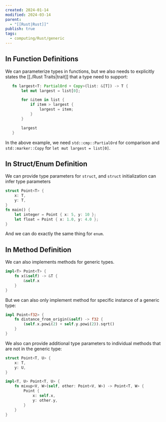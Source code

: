 ```yaml
---
created: 2024-01-14
modified: 2024-03-14
parent:
  - "[[Rust|Rust]]"
publish: true
tags:
  - computing/Rust/generic
---
```

## In Function Definitions
We can parameterize types in functions, but we also needs to explicitly states the [[./Rust Traits|trait]] that a type need to support:

```rust
   fn largest<T: PartialOrd + Copy>(list: &[T]) -> T {
       let mut largest = list[0];

       for &item in list {
           if item > largest {
               largest = item;
           }
       }

       largest
   }
```

In the above example, we need `std::cmp::PartialOrd` for comparison and `std::marker::Copy` for `let mut largest = list[0]`.
## In Struct/Enum Definition
We can provide type parameters for `struct`, and `struct` initialization can infer type parameters

```rust
struct Point<T> {
    x: T,
    y: T,
}
fn main() {
    let integer = Point { x: 5, y: 10 };
    let float = Point { x: 1.0, y: 4.0 };
}
```

And we can do exactly the same thing for `enum`.

## In Method Definition
We can also implements methods for generic types.
```rust
impl<T> Point<T> {
    fn x(&self) -> &T {
        &self.x
    }
}
```

But we can also only implement method for specific instance of a generic type:
```rust
impl Point<f32> {
    fn distance_from_origin(&self) -> f32 {
        (self.x.powi(2) + self.y.powi(2)).sqrt()
    }
}
```

We also can provide additional type parameters to individual methods that are not in the generic type:
```rust
struct Point<T, U> {
    x: T,
    y: U,
}

impl<T, U> Point<T, U> {
    fn mixup<V, W>(self, other: Point<V, W>) -> Point<T, W> {
        Point {
            x: self.x,
            y: other.y,
        }
    }
}
```
